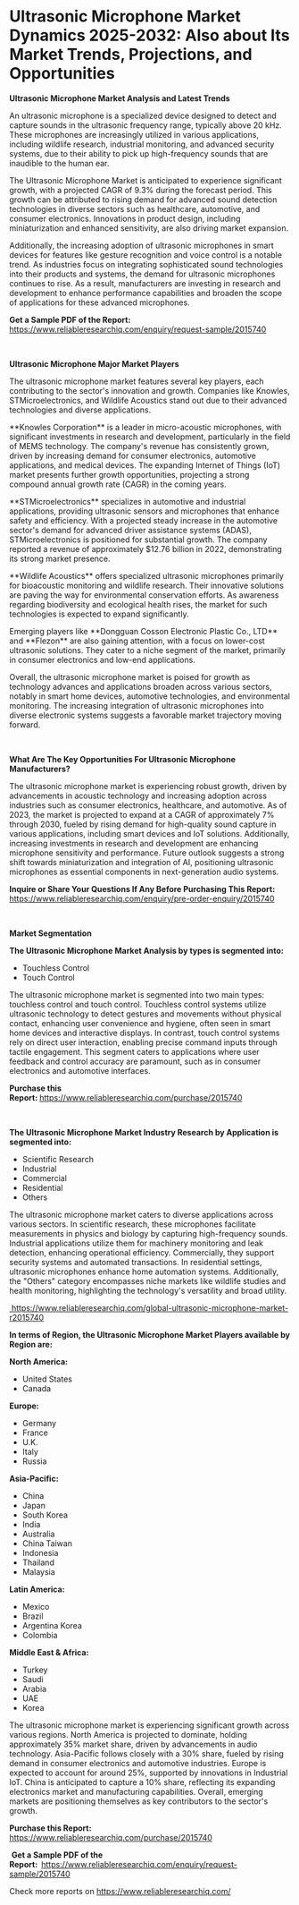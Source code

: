 <p><h1>Ultrasonic Microphone Market Dynamics 2025-2032: Also about Its Market Trends, Projections, and Opportunities</h1></p><p><strong>Ultrasonic Microphone Market Analysis and Latest Trends</strong></p>
<p><p>An ultrasonic microphone is a specialized device designed to detect and capture sounds in the ultrasonic frequency range, typically above 20 kHz. These microphones are increasingly utilized in various applications, including wildlife research, industrial monitoring, and advanced security systems, due to their ability to pick up high-frequency sounds that are inaudible to the human ear.</p><p>The Ultrasonic Microphone Market is anticipated to experience significant growth, with a projected CAGR of 9.3% during the forecast period. This growth can be attributed to rising demand for advanced sound detection technologies in diverse sectors such as healthcare, automotive, and consumer electronics. Innovations in product design, including miniaturization and enhanced sensitivity, are also driving market expansion.</p><p>Additionally, the increasing adoption of ultrasonic microphones in smart devices for features like gesture recognition and voice control is a notable trend. As industries focus on integrating sophisticated sound technologies into their products and systems, the demand for ultrasonic microphones continues to rise. As a result, manufacturers are investing in research and development to enhance performance capabilities and broaden the scope of applications for these advanced microphones.</p></p>
<p><strong>Get a Sample PDF of the Report:&nbsp;</strong> <a href="https://www.reliableresearchiq.com/enquiry/request-sample/2015740?utm_campaign=3076&utm_medium=2&utm_source=Github&utm_content=ia&utm_term=06042025&utm_id=ultrasonic-microphone">https://www.reliableresearchiq.com/enquiry/request-sample/2015740</a></p>
<p>&nbsp;</p>
<p><strong>Ultrasonic Microphone Major Market Players</strong></p>
<p><p>The ultrasonic microphone market features several key players, each contributing to the sector's innovation and growth. Companies like Knowles, STMicroelectronics, and Wildlife Acoustics stand out due to their advanced technologies and diverse applications.</p><p>**Knowles Corporation** is a leader in micro-acoustic microphones, with significant investments in research and development, particularly in the field of MEMS technology. The company's revenue has consistently grown, driven by increasing demand for consumer electronics, automotive applications, and medical devices. The expanding Internet of Things (IoT) market presents further growth opportunities, projecting a strong compound annual growth rate (CAGR) in the coming years.</p><p>**STMicroelectronics** specializes in automotive and industrial applications, providing ultrasonic sensors and microphones that enhance safety and efficiency. With a projected steady increase in the automotive sector's demand for advanced driver assistance systems (ADAS), STMicroelectronics is positioned for substantial growth. The company reported a revenue of approximately $12.76 billion in 2022, demonstrating its strong market presence.</p><p>**Wildlife Acoustics** offers specialized ultrasonic microphones primarily for bioacoustic monitoring and wildlife research. Their innovative solutions are paving the way for environmental conservation efforts. As awareness regarding biodiversity and ecological health rises, the market for such technologies is expected to expand significantly.</p><p>Emerging players like **Dongguan Cosson Electronic Plastic Co., LTD** and **Flezon** are also gaining attention, with a focus on lower-cost ultrasonic solutions. They cater to a niche segment of the market, primarily in consumer electronics and low-end applications.</p><p>Overall, the ultrasonic microphone market is poised for growth as technology advances and applications broaden across various sectors, notably in smart home devices, automotive technologies, and environmental monitoring. The increasing integration of ultrasonic microphones into diverse electronic systems suggests a favorable market trajectory moving forward.</p></p>
<p>&nbsp;</p>
<p><strong>What Are The Key Opportunities For Ultrasonic Microphone Manufacturers?</strong></p>
<p><p>The ultrasonic microphone market is experiencing robust growth, driven by advancements in acoustic technology and increasing adoption across industries such as consumer electronics, healthcare, and automotive. As of 2023, the market is projected to expand at a CAGR of approximately 7% through 2030, fueled by rising demand for high-quality sound capture in various applications, including smart devices and IoT solutions. Additionally, increasing investments in research and development are enhancing microphone sensitivity and performance. Future outlook suggests a strong shift towards miniaturization and integration of AI, positioning ultrasonic microphones as essential components in next-generation audio systems.</p></p>
<p><strong>Inquire or Share Your Questions If Any Before Purchasing This Report:</strong> <a href="https://www.reliableresearchiq.com/enquiry/pre-order-enquiry/2015740?utm_campaign=3076&utm_medium=2&utm_source=Github&utm_content=ia&utm_term=06042025&utm_id=ultrasonic-microphone">https://www.reliableresearchiq.com/enquiry/pre-order-enquiry/2015740</a></p>
<p>&nbsp;</p>
<p><strong>Market Segmentation</strong></p>
<p><strong>The Ultrasonic Microphone Market Analysis by types is segmented into:</strong></p>
<p><ul><li>Touchless Control</li><li>Touch Control</li></ul></p>
<p><p>The ultrasonic microphone market is segmented into two main types: touchless control and touch control. Touchless control systems utilize ultrasonic technology to detect gestures and movements without physical contact, enhancing user convenience and hygiene, often seen in smart home devices and interactive displays. In contrast, touch control systems rely on direct user interaction, enabling precise command inputs through tactile engagement. This segment caters to applications where user feedback and control accuracy are paramount, such as in consumer electronics and automotive interfaces.</p></p>
<p><strong>Purchase this Report:&nbsp;</strong><a href="https://www.reliableresearchiq.com/purchase/2015740?utm_campaign=3076&utm_medium=2&utm_source=Github&utm_content=ia&utm_term=06042025&utm_id=ultrasonic-microphone">https://www.reliableresearchiq.com/purchase/2015740</a></p>
<p>&nbsp;</p>
<p><strong>The Ultrasonic Microphone Market Industry Research by Application is segmented into:</strong></p>
<p><ul><li>Scientific Research</li><li>Industrial</li><li>Commercial</li><li>Residential</li><li>Others</li></ul></p>
<p><p>The ultrasonic microphone market caters to diverse applications across various sectors. In scientific research, these microphones facilitate measurements in physics and biology by capturing high-frequency sounds. Industrial applications utilize them for machinery monitoring and leak detection, enhancing operational efficiency. Commercially, they support security systems and automated transactions. In residential settings, ultrasonic microphones enhance home automation systems. Additionally, the "Others" category encompasses niche markets like wildlife studies and health monitoring, highlighting the technology's versatility and broad utility.</p></p>
<p><a href="https://www.reliableresearchiq.com/global-ultrasonic-microphone-market-r2015740?utm_campaign=3076&utm_medium=2&utm_source=Github&utm_content=ia&utm_term=06042025&utm_id=ultrasonic-microphone">&nbsp;https://www.reliableresearchiq.com/global-ultrasonic-microphone-market-r2015740</a></p>
<p><strong>In terms of Region, the Ultrasonic Microphone Market Players available by Region are:</strong></p>
<p>
    <p> <strong> North America: </strong>
        <ul>
            <li>United States</li>
            <li>Canada</li>
        </ul>
        </p> 
    <p> <strong> Europe: </strong>
        <ul>
            <li>Germany</li>
            <li>France</li>
            <li>U.K.</li>
            <li>Italy</li>
            <li>Russia</li>
        </ul>
        </p> 
    <p> <strong> Asia-Pacific: </strong>
        <ul>
            <li>China</li>
            <li>Japan</li>
            <li>South Korea</li>
            <li>India</li>
            <li>Australia</li>
            <li>China Taiwan</li>
            <li>Indonesia</li>
            <li>Thailand</li>
            <li>Malaysia</li>
        </ul>
        </p> 
    <p> <strong> Latin America: </strong>
        <ul>
            <li>Mexico</li>
            <li>Brazil</li>
            <li>Argentina Korea</li>
            <li>Colombia</li>
        </ul>
        </p> 
    <p> <strong> Middle East & Africa: </strong>
        <ul>
            <li>Turkey</li>
            <li>Saudi</li>
            <li>Arabia</li>
            <li>UAE</li>
            <li>Korea</li>
        </ul>
    </p>
    </p>
<p><p>The ultrasonic microphone market is experiencing significant growth across various regions. North America is projected to dominate, holding approximately 35% market share, driven by advancements in audio technology. Asia-Pacific follows closely with a 30% share, fueled by rising demand in consumer electronics and automotive industries. Europe is expected to account for around 25%, supported by innovations in Industrial IoT. China is anticipated to capture a 10% share, reflecting its expanding electronics market and manufacturing capabilities. Overall, emerging markets are positioning themselves as key contributors to the sector's growth.</p></p>
<p><strong>Purchase this Report: </strong><a href="https://www.reliableresearchiq.com/purchase/2015740?utm_campaign=3076&utm_medium=2&utm_source=Github&utm_content=ia&utm_term=06042025&utm_id=ultrasonic-microphone">https://www.reliableresearchiq.com/purchase/2015740</a></p>
<p>&nbsp;<strong>Get a Sample PDF of the Report:&nbsp;&nbsp;</strong><a href="https://www.reliableresearchiq.com/enquiry/request-sample/2015740?utm_campaign=3076&utm_medium=2&utm_source=Github&utm_content=ia&utm_term=06042025&utm_id=ultrasonic-microphone">https://www.reliableresearchiq.com/enquiry/request-sample/2015740</a></p>
<p><strong></strong></p>
<p>Check more reports on <a href="https://www.reliableresearchiq.com/?utm_campaign=3076&utm_medium=2&utm_source=Github&utm_content=ia&utm_term=06042025&utm_id=ultrasonic-microphone">https://www.reliableresearchiq.com/</a></p>